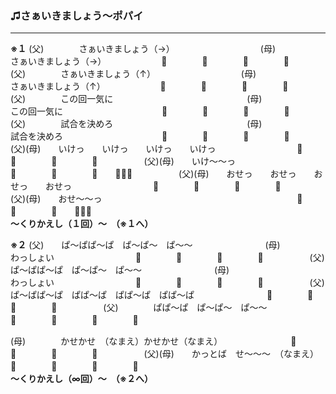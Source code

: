 ### ♫さぁいきましょう～ポパイ
---
**※１**
(父)　　　　さぁいきましょう（→）　　　　　　　　　　
(母)　　　　　　　　　　　　　　さぁいきましょう（→）
　　　　　　📣　　　　📣　　　　📣　　　　📣　　　　　
(父)　　　　さぁいきましょう（↑）　　　　　　　　　　
(母)　　　　　　　　　　　　　　さぁいきましょう（↑）
　　　　　　📣　　　　📣　　　　📣　　　　📣　　　　　
(父)　　　　この回一気に　　　　　　　　　　　　　　　
(母)　　　　　　　　　　　　　　この回一気に　　　　　
　　　　　　📣　　　　📣　　　　📣　　　　📣　　　　　
(父)　　　　試合を決めろ　　　　　　　　　　　　　　　
(母)　　　　　　　　　　　　　　試合を決めろ　　　　　
　　　　　　📣　　　　📣　　　　📣　　　　📣　　　　　
(父)(母)　　いけっ　　いけっ　　いけっ　　いけっ　　　
　　　　　　📣　　　　📣　　　　📣　　　　📣　　　　　
(父)(母)　　いけ～～っ　　　　　　　　　　　　　　　　
　　　　　　📣　　　　📣　　　　📣　　📣📣📣　　　　　
(父)(母)　　おせっ　　おせっ　　おせっ　　おせっ　　　
　　　　　　📣　　　　📣　　　　📣　　　　📣　　　　　
(父)(母)　　おせ～～っ　　　　　　　　　　　　　　　　
　　　　　　📣　　　　📣　　　　📣　　📣📣📣　　　　　
　　　　　　　　　　　　　　　　　　　　　　　　　　　
　　　**～くりかえし（１回）～　（※１へ）**　　　　　

**※２**
(父)　　ぱ～ぱぱ～ぱ　ぱ～ぱ～　ぱ～～　　　　　　　　
(母)　　　　　　　　　　　　　　　　　わっしょい　　　
　　　　　　📣　　　　📣　　　　📣　　　　📣　　　　　
(父)　　ぱ～ぱぱ～ぱ　ぱ～ぱ～　ぱ～～　　　　　　　　
(母)　　　　　　　　　　　　　　　　　わっしょい　　　
　　　　　　📣　　　　📣　　　　📣　　　　📣　　　　　
(父)　　ぱ～ぱぱ～ぱ　ぱぱ～ぱ　ぱぱ～ぱ　ぱぱ～ぱ　　
　　　　　　📣　　　　📣　　　　📣　　　　📣　　　　　
(父)　　　　ぱぱ～ぱ　ぱ～ぱ～　ぱ～～　　　　　　　　
　　　　　　📣　　　　📣　　　　📣　　　　📣　　　　　

(母)　　　　かせかせ　（なまえ）かせかせ（なまえ）　　
　　　　　　📣　　　　📣　　　　📣　　　　📣　　　　　
(父)(母)　　かっとば　せ～～～　（なまえ）　　　　　　
　　　　　　📣　　　　📣　　　　📣　　　　📣　　　　　
　　　　　　　　　　　　　　　　　　　　　　　　　　　
　　　**～くりかえし（∞回）～　（※２へ）**　　　　　
